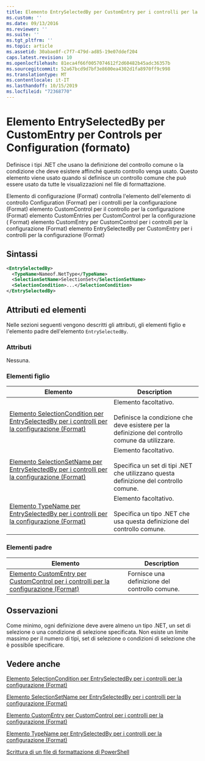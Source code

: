 ```yaml
---
title: Elemento EntrySelectedBy per CustomEntry per i controlli per la configurazione (Format) | Microsoft Docs
ms.custom: ''
ms.date: 09/13/2016
ms.reviewer: ''
ms.suite: ''
ms.tgt_pltfrm: ''
ms.topic: article
ms.assetid: 30abae8f-c7f7-479d-ad85-19e07ddef204
caps.latest.revision: 10
ms.openlocfilehash: 81eca4f66f0057074612f2d60482b45adc36357b
ms.sourcegitcommit: 52a67bcd9d7bf3e8600ea4302d1fa8970ff9c998
ms.translationtype: MT
ms.contentlocale: it-IT
ms.lasthandoff: 10/15/2019
ms.locfileid: "72368770"
---
```

# <a name="entryselectedby-element-for-customentry-for-controls-for-configuration-format"></a>Elemento EntrySelectedBy per CustomEntry per Controls per Configuration (formato)

Definisce i tipi .NET che usano la definizione del controllo comune o la condizione che deve esistere affinché questo controllo venga usato. Questo elemento viene usato quando si definisce un controllo comune che può essere usato da tutte le visualizzazioni nel file di formattazione.

Elemento di configurazione (Format) controlla l'elemento dell'elemento di controllo Configuration (Format) per i controlli per la configurazione (Format) elemento CustomControl per il controllo per la configurazione (Format) elemento CustomEntries per CustomControl per la configurazione ( Format) elemento CustomEntry per CustomControl per i controlli per la configurazione (Format) elemento EntrySelectedBy per CustomEntry per i controlli per la configurazione (Format)

## <a name="syntax"></a>Sintassi

```xml
<EntrySelectedBy>
  <TypeName>Nameof.NetType</TypeName>
  <SelectionSetName>SelectionSet</SelectionSetName>
  <SelectionCondition>...</SelectionCondition>
</EntrySelectedBy>
```

## <a name="attributes-and-elements"></a>Attributi ed elementi

Nelle sezioni seguenti vengono descritti gli attributi, gli elementi figlio e l'elemento padre dell'elemento `EntrySelectedBy`.

### <a name="attributes"></a>Attributi

Nessuna.

### <a name="child-elements"></a>Elementi figlio

|Elemento|Description|
|-------------|-----------------|
|[Elemento SelectionCondition per EntrySelectedBy per i controlli per la configurazione (Format)](./selectioncondition-element-for-entryselectedby-for-controls-for-configuration-format.md)|Elemento facoltativo.<br /><br /> Definisce la condizione che deve esistere per la definizione del controllo comune da utilizzare.|
|[Elemento SelectionSetName per EntrySelectedBy per i controlli per la configurazione (Format)](./selectionsetname-element-for-selectioncondition-for-controls-for-configuration-format.md)|Elemento facoltativo.<br /><br /> Specifica un set di tipi .NET che utilizzano questa definizione del controllo comune.|
|[Elemento TypeName per EntrySelectedBy per i controlli per la configurazione (Format)](./typename-element-for-entryselectedby-for-controls-for-configuration-format.md)|Elemento facoltativo.<br /><br /> Specifica un tipo .NET che usa questa definizione del controllo comune.|

### <a name="parent-elements"></a>Elementi padre

|Elemento|Description|
|-------------|-----------------|
|[Elemento CustomEntry per CustomControl per i controlli per la configurazione (Format)](./customentry-element-for-customcontrol-for-controls-for-configuration-format.md)|Fornisce una definizione del controllo comune.|

## <a name="remarks"></a>Osservazioni

Come minimo, ogni definizione deve avere almeno un tipo .NET, un set di selezione o una condizione di selezione specificata. Non esiste un limite massimo per il numero di tipi, set di selezione o condizioni di selezione che è possibile specificare.

## <a name="see-also"></a>Vedere anche

[Elemento SelectionCondition per EntrySelectedBy per i controlli per la configurazione (Format)](./selectioncondition-element-for-entryselectedby-for-controls-for-configuration-format.md)

[Elemento SelectionSetName per EntrySelectedBy per i controlli per la configurazione (Format)](./selectionsetname-element-for-selectioncondition-for-controls-for-configuration-format.md)

[Elemento CustomEntry per CustomControl per i controlli per la configurazione (Format)](./customentry-element-for-customcontrol-for-controls-for-configuration-format.md)

[Elemento TypeName per EntrySelectedBy per i controlli per la configurazione (Format)](./typename-element-for-selectioncondition-for-controls-for-configuration-format.md)

[Scrittura di un file di formattazione di PowerShell](./writing-a-powershell-formatting-file.md)
